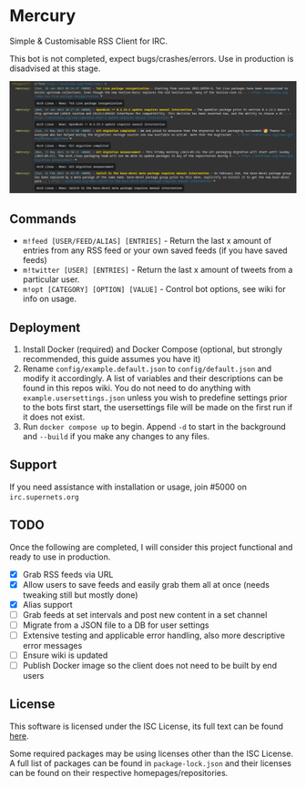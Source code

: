 # Mercury

Simple & Customisable RSS Client for IRC.

This bot is not completed, expect bugs/crashes/errors. Use in production is disadvised at this stage.

![m!feed Example](/.screens/1.png?raw=true "m!feed Example")

## Commands

- `m!feed [USER/FEED/ALIAS] [ENTRIES]` - Return the last x amount of entries from any RSS feed or your own saved feeds (if you have saved feeds)
- `m!twitter [USER] [ENTRIES]` - Return the last x amount of tweets from a particular user.
- `m!opt [CATEGORY] [OPTION] [VALUE]` - Control bot options, see wiki for info on usage.

## Deployment

1. Install Docker (required) and Docker Compose (optional, but strongly recommended, this guide assumes you have it)
2. Rename `config/example.default.json` to `config/default.json` and modify it accordingly. A list of variables and their descriptions can be found in this repos wiki. You do not need to do anything with `example.usersettings.json` unless you wish to predefine settings prior to the bots first start, the usersettings file will be made on the first run if it does not exist.
3. Run `docker compose up` to begin. Append `-d` to start in the background and `--build` if you make any changes to any files.

## Support

If you need assistance with installation or usage, join #5000 on `irc.supernets.org`

## TODO

Once the following are completed, I will consider this project functional and ready to use in production.

- [x] Grab RSS feeds via URL
- [x] Allow users to save feeds and easily grab them all at once (needs tweaking still but mostly done)
- [x] Alias support
- [ ] Grab feeds at set intervals and post new content in a set channel
- [ ] Migrate from a JSON file to a DB for user settings
- [ ] Extensive testing and applicable error handling, also more descriptive error messages
- [ ] Ensure wiki is updated
- [ ] Publish Docker image so the client does not need to be built by end users
## License

This software is licensed under the ISC License, its full text can be found [here](/LICENSE).

Some required packages may be using licenses other than the ISC License. A full 
list of packages can be found in `package-lock.json` and their licenses can be 
found on their respective homepages/repositories.